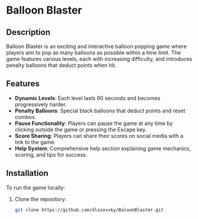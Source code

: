 # Balloon Blaster

## Description
Balloon Blaster is an exciting and interactive balloon popping game where players aim to pop as many balloons as possible within a time limit. The game features various levels, each with increasing difficulty, and introduces penalty balloons that deduct points when hit.

## Features
- **Dynamic Levels**: Each level lasts 60 seconds and becomes progressively harder.
- **Penalty Balloons**: Special black balloons that deduct points and reset combos.
- **Pause Functionality**: Players can pause the game at any time by clicking outside the game or pressing the Escape key.
- **Score Sharing**: Players can share their scores on social media with a link to the game.
- **Help System**: Comprehensive help section explaining game mechanics, scoring, and tips for success.

## Installation
To run the game locally:
1. Clone the repository:
   ```bash
   git clone https://github.com/dlozovsky/BaloonBlaster.git